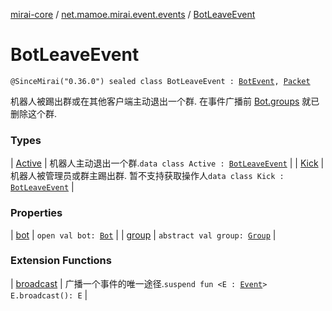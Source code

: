 [mirai-core](../../index.md) / [net.mamoe.mirai.event.events](../index.md) / [BotLeaveEvent](./index.md)

# BotLeaveEvent

`@SinceMirai("0.36.0") sealed class BotLeaveEvent : `[`BotEvent`](../-bot-event/index.md)`, `[`Packet`](../../net.mamoe.mirai.qqandroid.network/-packet/index.md)

机器人被踢出群或在其他客户端主动退出一个群. 在事件广播前 [Bot.groups](../../net.mamoe.mirai/-bot/groups.md) 就已删除这个群.

### Types

| [Active](-active/index.md) | 机器人主动退出一个群.`data class Active : `[`BotLeaveEvent`](./index.md) |
| [Kick](-kick/index.md) | 机器人被管理员或群主踢出群. 暂不支持获取操作人`data class Kick : `[`BotLeaveEvent`](./index.md) |

### Properties

| [bot](bot.md) | `open val bot: `[`Bot`](../../net.mamoe.mirai/-bot/index.md) |
| [group](group.md) | `abstract val group: `[`Group`](../../net.mamoe.mirai.contact/-group/index.md) |

### Extension Functions

| [broadcast](../../net.mamoe.mirai.event/broadcast.md) | 广播一个事件的唯一途径.`suspend fun <E : `[`Event`](../../net.mamoe.mirai.event/-event.md)`> E.broadcast(): E` |

